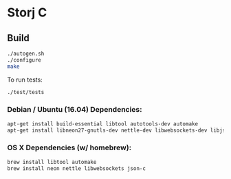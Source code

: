 Storj C
=======

## Build

```bash
./autogen.sh
./configure
make
```

To run tests:
```bash
./test/tests
```

### Debian / Ubuntu (16.04) Dependencies:

```bash
apt-get install build-essential libtool autotools-dev automake
apt-get install libneon27-gnutls-dev nettle-dev libwebsockets-dev libjson-c-dev
```

### OS X Dependencies (w/ homebrew):

```bash
brew install libtool automake
brew install neon nettle libwebsockets json-c
```

